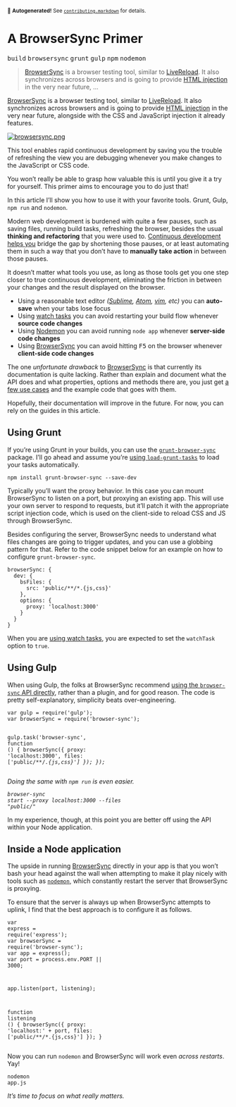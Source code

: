<sub>&#x1F6A8; <strong>Autogenerated!</strong> See <a href="https://github.com/ponyfoo/articles/tree/master/contributing.markdown"><code>contributing.markdown</code></a> for details.</sub>

<a href="https://ponyfoo.com/articles/a-browsersync-primer"><div></div></a>

<h1>A BrowserSync Primer</h1>

<p><kbd>build</kbd> <kbd>browsersync</kbd> <kbd>grunt</kbd> <kbd>gulp</kbd> <kbd>npm</kbd> <kbd>nodemon</kbd></p>

<blockquote><p><a href="http://www.browsersync.io/" target="_blank">BrowserSync</a> is a browser testing tool, similar to <a href="http://livereload.com/" target="_blank">LiveReload</a>. It also synchronizes across browsers and is going to provide <a href="https://twitter.com/BrowserSync/status/498161493418840064" target="_blank">HTML injection</a> in the very near future, &#x2026;</p></blockquote>

<div><p><a href="http://www.browsersync.io/" target="_blank">BrowserSync</a> is a browser testing tool, similar to <a href="http://livereload.com/" target="_blank">LiveReload</a>. It also synchronizes across browsers and is going to provide <a href="https://twitter.com/BrowserSync/status/498161493418840064" target="_blank">HTML injection</a> in the very near future, alongside with the CSS and JavaScript injection it already features.</p></div>

<div></div>

<div><p><a href="http://www.browsersync.io/" target="_blank"><img src="https://cloud.githubusercontent.com/assets/934293/3879487/18b2f866-2179-11e4-8098-3467f24e5061.png" alt="browsersync.png"></a></p> <p>This tool enables rapid continuous development by saving you the trouble of refreshing the view you are debugging whenever you make changes to the JavaScript or CSS code.</p> <p>You won&#x2019;t really be able to grasp how valuable this is until you give it a try for yourself. This primer aims to encourage you to do just that!</p> <p>In this article I&#x2019;ll show you how to use it with your favorite tools. Grunt, Gulp, <code class="md-code md-code-inline">npm run</code> and <code class="md-code md-code-inline">nodemon</code>.</p></div>

<div><p>Modern web development is burdened with quite a few pauses, such as saving files, running build tasks, refreshing the browser, besides the usual <strong>thinking and refactoring</strong> that you were used to. <a href="https://ponyfoo.com/2013/09/26/continuous-development-in-nodejs" aria-label="Continuous Development in Node.js">Continuous development helps you</a> bridge the gap by shortening those pauses, or at least automating them in such a way that you don&#x2019;t have to <strong>manually take action</strong> in between those pauses.</p> <p>It doesn&#x2019;t matter what tools you use, as long as those tools get you one step closer to true continuous development, eliminating the friction in between your changes and the result displayed on the browser.</p> <ul> <li>Using a reasonable text editor <em>(<a href="http://www.sublimetext.com/" target="_blank" aria-label="The text editor you&apos;ll fall in love with">Sublime</a>, <a href="https://atom.io/" target="_blank" aria-label="A hackable text editor for the 21st Century">Atom</a>, <a href="http://www.vim.org/" target="_blank" aria-label="Highly configurable text editor">vim</a>, etc)</em> you can <strong>auto-save</strong> when your tabs lose focus</li> <li>Using <a href="https://github.com/gruntjs/grunt-contrib-watch" target="_blank" aria-label="grunt-contrib-watch on GitHub">watch tasks</a> you can avoid restarting your build flow whenever <strong>source code changes</strong></li> <li>Using <a href="https://github.com/remy/nodemon" target="_blank" aria-label="Monitor for any changes in your application and automatically restart the server">Nodemon</a> you can avoid running <code class="md-code md-code-inline">node app</code> whenever <strong>server-side code changes</strong></li> <li>Using <a href="http://www.browsersync.io/" target="_blank" aria-label="Time-saving synchronised browser testing.">BrowserSync</a> you can avoid hitting <kbd>F5</kbd> on the browser whenever <strong>client-side code changes</strong></li> </ul> <p>The one <em>unfortunate drawback</em> to <a href="http://www.browsersync.io/" target="_blank" aria-label="Time-saving synchronised browser testing.">BrowserSync</a> is that currently its documentation is quite lacking. Rather than explain and document what the API does and what properties, options and methods there are, you just get <a href="http://www.browsersync.io/docs/grunt/" target="_blank" aria-label="BrowserSync + Grunt.js">a few use cases</a> and the example code that goes with them.</p> <p>Hopefully, their documentation will improve in the future. For now, you can rely on the guides in this article.</p> <h2 id="using-grunt">Using Grunt</h2> <p>If you&#x2019;re using Grunt in your builds, you can use the <a href="https://github.com/shakyshane/grunt-browser-sync" target="_blank" aria-label="shakyshane/grunt-browser-sync on GitHub"><code class="md-code md-code-inline">grunt-browser-sync</code></a> package. I&#x2019;ll go ahead and assume you&#x2019;re <a href="https://ponyfoo.com/2013/11/13/grunt-tips-and-tricks" aria-label="Grunt Tips and Tricks">using <code class="md-code md-code-inline">load-grunt-tasks</code></a> to load your tasks automatically.</p> <pre class="md-code-block"><code class="md-code md-lang-bash">npm install grunt-browser-sync --save-dev
</code></pre> <p>Typically you&#x2019;ll want the proxy behavior. In this case you can mount BrowserSync to listen on a port, but proxying an existing app. This will use your own server to respond to requests, but it&#x2019;ll patch it with the appropriate script injection code, which is used on the client-side to reload CSS and JS through BrowserSync.</p> <p>Besides configuring the server, BrowserSync needs to understand what files changes are going to trigger updates, and you can use a globbing pattern for that. Refer to the code snippet below for an example on how to configure <code class="md-code md-code-inline">grunt-browser-sync</code>.</p> <pre class="md-code-block"><code class="md-code md-lang-javascript">browserSync: {
  dev: {
    bsFiles: {
      src: <span class="md-code-string">&apos;public/**/*.{js,css}&apos;</span>
    },
    options: {
      proxy: <span class="md-code-string">&apos;localhost:3000&apos;</span>
    }
  }
}
</code></pre> <p>When you are <a href="https://github.com/gruntjs/grunt-contrib-watch" target="_blank" aria-label="grunt-contrib-watch on GitHub">using watch tasks</a>, you are expected to set the <code class="md-code md-code-inline">watchTask</code> option to <code class="md-code md-code-inline">true</code>.</p> <h2 id="using-gulp">Using Gulp</h2> <p>When using Gulp, the folks at BrowserSync recommend <a href="http://www.browsersync.io/docs/gulp/" target="_blank" aria-label="BrowserSync + Gulp.js">using the <code class="md-code md-code-inline">browser-sync</code> API directly</a>, rather than a plugin, and for good reason. The code is pretty self-explanatory, simplicity beats over-engineering.</p> <pre class="md-code-block"><code class="md-code md-lang-javascript"><span class="md-code-keyword">var</span> gulp = <span class="md-code-built_in">require</span>(<span class="md-code-string">&apos;gulp&apos;</span>);
<span class="md-code-keyword">var</span> browserSync = <span class="md-code-built_in">require</span>(<span class="md-code-string">&apos;browser-sync&apos;</span>);

gulp.task(<span class="md-code-string">&apos;browser-sync&apos;</span>, <span class="md-code-function"><span class="md-code-keyword">function</span> <span class="md-code-params">()</span> </span>{
  browserSync({
    proxy: <span class="md-code-string">&apos;localhost:3000&apos;</span>,
    files: [<span class="md-code-string">&apos;public/**/*.{js,css}&apos;</span>]
  });
});
</code></pre> <p>Doing the same with <code class="md-code md-code-inline">npm run</code> is even easier.</p> <pre class="md-code-block"><code class="md-code md-lang-bash">browser-sync start --proxy localhost:<span class="md-code-number">3000</span> --files <span class="md-code-string">&quot;public/*&quot;</span>
</code></pre> <p>In my experience, though, at this point you are better off using the API within your Node application.</p> <h2 id="inside-a-node-application">Inside a Node application</h2> <p>The upside in running <a href="http://www.browsersync.io/" target="_blank" aria-label="Time-saving synchronised browser testing.">BrowserSync</a> directly in your app is that you won&#x2019;t bash your head against the wall when attempting to make it play nicely with tools such as <a href="https://github.com/remy/nodemon" target="_blank" aria-label="Monitor for any changes in your application and automatically restart the server"><code class="md-code md-code-inline">nodemon</code></a>, which constantly restart the server that BrowserSync is proxying.</p> <p>To ensure that the server is always up when BrowserSync attempts to uplink, I find that the best approach is to configure it as follows.</p> <pre class="md-code-block"><code class="md-code md-lang-javascript"><span class="md-code-keyword">var</span> express = <span class="md-code-built_in">require</span>(<span class="md-code-string">&apos;express&apos;</span>);
<span class="md-code-keyword">var</span> browserSync = <span class="md-code-built_in">require</span>(<span class="md-code-string">&apos;browser-sync&apos;</span>);
<span class="md-code-keyword">var</span> app = express();
<span class="md-code-keyword">var</span> port = process.env.PORT || <span class="md-code-number">3000</span>;

app.listen(port, listening);

<span class="md-code-function"><span class="md-code-keyword">function</span> <span class="md-code-title">listening</span> <span class="md-code-params">()</span> </span>{
  browserSync({
    proxy: <span class="md-code-string">&apos;localhost:&apos;</span> + port,
    files: [<span class="md-code-string">&apos;public/**/*.{js,css}&apos;</span>]
  });
}
</code></pre> <p>Now you can run <code class="md-code md-code-inline">nodemon</code> and BrowserSync will work even <em>across restarts</em>. Yay!</p> <pre class="md-code-block"><code class="md-code md-lang-bash">nodemon app.js
</code></pre> <p><em>It&#x2019;s time to focus on what really matters.</em></p></div>
